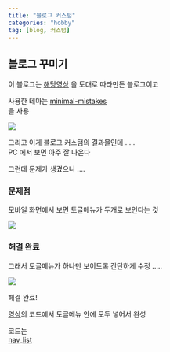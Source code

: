 ```yaml
---
title: "블로그 커스텀"
categories: "hobby"
tag: [blog, 커스텀]
---
```



## 블로그 꾸미기

이 블로그는 
<a href="https://youtu.be/FDFBJ_86sF4?feature=shared" target="_blank">해당영상</a>
을 토대로 따라만든 블로그이고

사용한 테마는 [minimal-mistakes](https://jekyllthemes.io/theme/minimal-mistakes)\
을 사용

<a href="https://blogger.googleusercontent.com/img/a/AVvXsEj6s3fsxULp-kgw97dRRn6hmlRcqYWsoXOBUMitbYE5BwmSmIT9yrNRzzVkdQPEfTmVGaaIImfWTnmJV_aMcEfFuAzj8MG4VmpKb1kdoTZjl7Ry0vBcOdNfSltjtoMvbhFiuK1HBuYxnXOGIHNzscaNO4gDhhVdBq79RiwTNaU-Ni2naOC4TDyaBFtc_X8" target="_blank" class="image-popup">
    <img src="https://blogger.googleusercontent.com/img/a/AVvXsEj6s3fsxULp-kgw97dRRn6hmlRcqYWsoXOBUMitbYE5BwmSmIT9yrNRzzVkdQPEfTmVGaaIImfWTnmJV_aMcEfFuAzj8MG4VmpKb1kdoTZjl7Ry0vBcOdNfSltjtoMvbhFiuK1HBuYxnXOGIHNzscaNO4gDhhVdBq79RiwTNaU-Ni2naOC4TDyaBFtc_X8">
</a>

그리고 이게 블로그 커스텀의 결과물인데 .....\
PC 에서 보면 아주 잘 나온다

그런데 문제가 생겼으니 ....


### 문제점

모바일 화면에서 보면 토글메뉴가 두개로 보인다는 것

<a href="https://blogger.googleusercontent.com/img/b/R29vZ2xl/AVvXsEghUEXG9Rp_qHSsIIj1JE2sicVV96vqdk1xEd7cS4-5gir9UBlXXvMK_MFXjuxVeY388kQtppKQh_w2B7fXaYMmh5-_goCfm52rCuSMzHfpamjCQARQNX4mVqSrwoxP_fThnxyXgu3Fb4SGdZ0Jv94LqI7io11xuv6POOh1a85d-Z7ZyZLBUU8uX0b78-Y/s445/2024-04-29%2022;00;04.gif" target="_blank" class="image-popup">
    <img src="https://blogger.googleusercontent.com/img/b/R29vZ2xl/AVvXsEghUEXG9Rp_qHSsIIj1JE2sicVV96vqdk1xEd7cS4-5gir9UBlXXvMK_MFXjuxVeY388kQtppKQh_w2B7fXaYMmh5-_goCfm52rCuSMzHfpamjCQARQNX4mVqSrwoxP_fThnxyXgu3Fb4SGdZ0Jv94LqI7io11xuv6POOh1a85d-Z7ZyZLBUU8uX0b78-Y/s445/2024-04-29%2022;00;04.gif">
</a>


### 해결 완료

그래서 토글메뉴가 하나만 보이도록 간단하게 수정 .....

<a href="https://blogger.googleusercontent.com/img/b/R29vZ2xl/AVvXsEiMaUgVlqc98NEpA_IQWqhKEpR85rtcWu09zgtt3BaGPdjLDvLa3z8IkZeFj_i0dgCLoTo-SWKqBke0Tf9Aj6U3Gq1rEvc_JMbOD8n0TcoOiFVOWRS0gwYFFS7VayuMUjJOD1tk4aX6ibuDGqLRGMMKbxckzgDF2R-fsSwNDGUMBfCGd1z50kRxE-zMTfA/s424/2024-04-29%2021;54;21.gif" target="_blank" class="image-popup">
    <img src="https://blogger.googleusercontent.com/img/b/R29vZ2xl/AVvXsEiMaUgVlqc98NEpA_IQWqhKEpR85rtcWu09zgtt3BaGPdjLDvLa3z8IkZeFj_i0dgCLoTo-SWKqBke0Tf9Aj6U3Gq1rEvc_JMbOD8n0TcoOiFVOWRS0gwYFFS7VayuMUjJOD1tk4aX6ibuDGqLRGMMKbxckzgDF2R-fsSwNDGUMBfCGd1z50kRxE-zMTfA/s424/2024-04-29%2021;54;21.gif">
</a>

해결 완료!

<a href="https://youtu.be/FDFBJ_86sF4?feature=shared" target="_blank">영상</a>의 코드에서 토글메뉴 안에 모두 넣어서 완성

코드는 \
<a href="https://github.com/LazyFarmerer/Lazyfarmerer.github.io/blob/main/_includes/nav_list" target="_blank">nav_list</a>